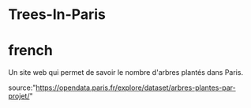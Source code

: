 # Trees-In-Paris
# french
Un site web qui permet de savoir le nombre d'arbres plantés dans Paris.

source:"https://opendata.paris.fr/explore/dataset/arbres-plantes-par-projet/"